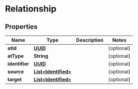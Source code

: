 

# Relationship

## Properties

Name | Type | Description | Notes
------------ | ------------- | ------------- | -------------
**atId** | [**UUID**](UUID.md) |  |  [optional]
**atType** | **String** |  |  [optional]
**identifier** | [**UUID**](UUID.md) |  |  [optional]
**source** | [**List&lt;Identified&gt;**](Identified.md) |  |  [optional]
**target** | [**List&lt;Identified&gt;**](Identified.md) |  |  [optional]



